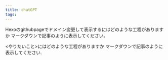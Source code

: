 ```yaml
---
title: chatGPT
tags:
---
```



Hexoのgithubpageでドメイン変更して表示するにはどのような工程がありますか
マークダウンで記事のように表示してください。

<やりたいこと>にはどのような工程がありますか
マークダウンで記事のように表示してください.
